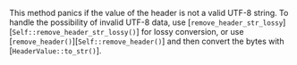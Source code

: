 
This method panics if the value of the header is not a valid UTF-8 string. To handle the possibility
of invalid UTF-8 data, use [`remove_header_str_lossy`][`Self::remove_header_str_lossy()`] for lossy
conversion, or use [`remove_header()`][`Self::remove_header()`] and then convert the bytes with
[`HeaderValue::to_str()`].

